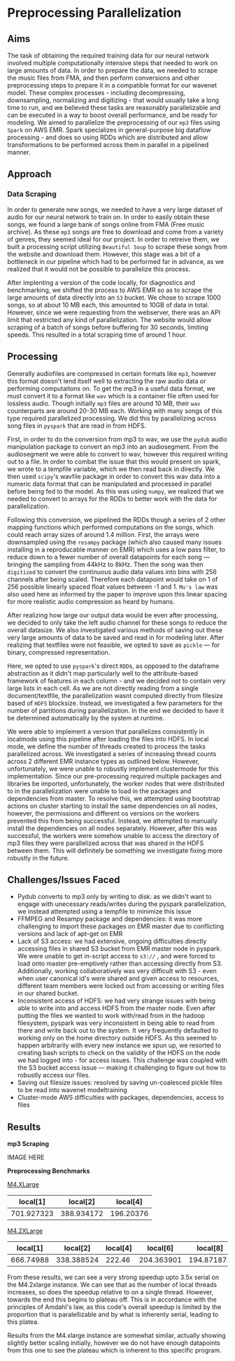 # Preprocessing Parallelization

## Aims

The task of obtaining the required training data for our neural network involved multiple computationally intensive steps that needed to work on large amounts of data. In order to prepare the data, we needed to scrape the music files from FMA, and then perform conversions and other preprocessing steps to prepare it in a compatible format for our wavenet model. These complex processes - including decompressing, downsampling, normalizing and digitizing - that would usually take a long time to run, and we believed these tasks are reasonably parallelizable and can be executed in a way to boost overall performance, and be ready for modeling. We aimed to parallelize the preprocessing of our `mp3` files using `Spark` on AWS EMR. Spark specializes in general-purpose big dataflow processing - and does so using RDDs which are distributed and allow transformations to be performed across them in parallel in a pipelined manner.



## Approach

### Data Scraping

In order to generate new songs, we needed to have a very large dataset of audio for our neural network to train on. In order to easily obtain these songs, we found a large bank of songs online from FMA (Free music archive). As these `mp3` songs are free to download and come from a variety of genres, they seemed ideal for our project. In order to retreive them, we built a processing script utilizing `Beautiful Soup` to scrape these songs from the website and download them. However, this stage was a bit of a bottleneck in our pipeline which had to be performed far in advance, as we realized that it would not be possible to parallelize this process.



After implenting a version of the code locally, for diagnostics and benchmarking, we shifted the process to AWS EMR so as to scrape the large amounts of data directly into an `S3` bucket. We chose to scrape 1000 songs, so at about 10 MB each, this amounted to 10GB of data in total. However, since we were requesting from the webserver, there was an API limit that restricted any kind of parallelization. The website would allow scraping of a batch of songs before buffering for 30 seconds, limiting speeds. This resulted in a total scraping time of around 1 hour.



## Processing

Generally audiofiles are compressed in certain formats like `mp3`, however this format doesn't lend itself well to extracting the raw audio data or performing computaitons on. To get the mp3 in a useful data format, we must convert it to a format like `wav` which is a container file often used for lossless audio. Though initially `mp3` files are around 10 MB,  their `wav` counterparts are around 20-30 MB each. Working with many songs of this type required parallelized processing. We did this by parallelizing across song files in `pyspark`  that are read in from HDFS. 

First, in order to do the conversion from mp3 to wav, we use the `pydub` audio manipulation package to convert an mp3 into an audiosegment. From the audiosegment we were able to convert to wav, however this required writing out to a file. In order to combat the issue that this would present on spark, we wrote to a tempfile variable, which we then read back in directly. We then used `scipy`'s wavfile package in order to convert this wav data into a numeric data format that can be manipulated and processed in parallel before being fed to the model. As this was using `numpy`, we realized that we needed to convert to arrays for the RDDs to better work with the data for parallelization. 

Following this conversion, we pipelined the RDDs though a series of 2 other mapping functions which performed computations on the songs, which could reach array sizes of around 1.4 million. First, the arrays were downsampled using the `resampy` package (which also caused many issues installing in a reproducable manner on EMR) which uses a low pass filter, to reduce down to a fewer number of overall datapoints for each song — bringing the sampling from 44kHz to 8kHz. Then the song was then `digitized` to convert the continuous audio data values into bins with 256 channels after being scaled. Therefore each datapoint would take on 1 of 256 possible linearly spaced float values between -1 and 1. `Mu's law` was also used here as informed by the paper to improve upon this linear spacing for more realistic audio compression as heard by humans. 

After realizing how large our output data would be even after processing, we decided to only take the left audio channel for these songs to reduce the overall datasize. We also investigated various methods of saving out these very large amounts of data to be saved and read in for modeling later. After realizing that textfiles were not feasible, we opted to save as `pickle` — for binary, compressed representation.

Here, we opted to use `pyspark`'s direct `RDD`s, as opposed to the dataframe abstraction as it didn't map particularly well to the attribute-based framework of features in each column - and we decided not to contain very large lists in each cell. As we are not directly reading from a single document/textfile, the parallelization wasnt computed directly from filesize based of `HDFS` blocksize. Instead, we investigated a few parameters for the number of partitions during parallelization. In the end we decided to have it be determined automatically by the system at runtime. 

We were able to implement a version that parallelizes consistently in localmode using this pipeline after loading the files into HDFS. In local mode, we define the number of threads created to process the tasks parallelized across. We investigated a series of increasing thread counts across 2 different EMR instance types as outlined below. However, unfortunately, we were unable to robustly implement clustermode for this implementation. Since our pre-processing required multiple packages and libraries be imported, unfortunately, the worker nodes that were distributed to in the parallelization were unable to load in the packages and dependencies from master. To resolve this, we attempted using bootstrap actions on cluster starting to install the same dependencies on all nodes, however, the permissions and different os versions on the workers prevented this from being successful. Instead, we attempted to manually install the dependencies on all nodes separately. However, after this was successful, the workers were somehow unable to access the directory of mp3 files they were parallelized across that was shared in the HDFS between them. This will definitely be something we investigate fixing more robustly in the future.



## Challenges/Issues Faced

* Pydub converts to mp3 only by writing to disk: as we didn't want to engage with unecessary reads/writes during the pyspark parallelization, we instead attempted using a tempfile to minimize this issue
* FFMPEG and Resampy package and dependencies: it was more challenging to import these packages on EMR master due to conflicting versions and lack of apt-get on EMR
* Lack of S3 access: we had extensive, ongoing difficulties directly accessing files in shared S3 bucket from EMR master node in pyspark. We were unable to get in-script access to `s3://` , and were forced to load onto master pre-emptively rather than accessing directly from S3. Additionally, working collaboratively was very difficult with S3 - even when user canonical id's were shared and given access to resources, different team members were locked out from accessing or writing files in our shared bucket.
* Inconsistent access of HDFS: we had very strange issues with being able to write into and access HDFS from the master node. Even after putting the files we wanted to work with/read from in the hadoop filesystem, pyspark was very inconsistent in being able to read from there and write back out to the system. It very frequently defaulted to working only on the home directory outside HDFS. As this seemed to happen arbitrarily with every new instance we spun up, we resorted to creating bash scripts to check on the validity of the HDFS on the node we had logged into - for access issues. This challenge was coupled with the S3 bucket access issue — making it challenging to figure out how to robustly access our files.
* Saving out filesize issues: resolved by saving un-coalesced pickle files to be read into wavenet modeltraining
* Cluster-mode AWS difficulties with packages, dependencies, access to files



## Results

**mp3 Scraping**

IMAGE HERE





**Preprocessing Benchmarks**



<u>M4.XLarge</u>

| local[1]   | local[2]   | local[4]  |
| ---------- | ---------- | --------- |
| 701.927323 | 388.934172 | 196.20376 |



<u>M4.2XLarge</u>

| local[1]  | local[2]   | local[4] | local[6]   | local[8]   |
| --------- | ---------- | -------- | ---------- | ---------- |
| 666.74988 | 338.388524 | 222.46   | 204.363901 | 194.871871 |



From these results, we can see a very strong speedup upto 3.5x serial on the M4.2xlarge instance. We can see that as the number of local threads increases, so does the speedup relative to on a single thread. However, towards the end this begins to plateau off. This is in accordance with the principles of Amdahl's law, as this code's overall speedup is limited by the proportion that is paralellizable and by what is inherenty serial, leading to this platea. 



Results from the M4.xlarge instance are somewhat similar, actually showing slightly better scaling initially, however we do not have enough datapoints from this one to see the plateau which is inherent to this specific program.

